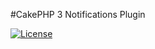 #CakePHP 3 Notifications Plugin

[![License](https://img.shields.io/badge/license-MIT-brightgreen.svg?style=flat-square)](LICENSE.txt)